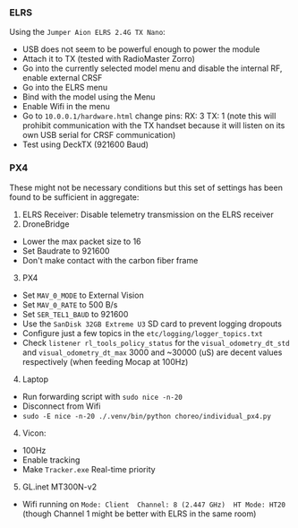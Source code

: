 ### ELRS

Using the `Jumper Aion ELRS 2.4G TX Nano`:

- USB does not seem to be powerful enough to power the module
- Attach it to TX (tested with RadioMaster Zorro)
- Go into the currently selected model menu and disable the internal RF, enable external CRSF
- Go into the ELRS menu
- Bind with the model using the Menu
- Enable Wifi in the menu
- Go to `10.0.0.1/hardware.html` change pins: RX: 3  TX: 1 (note this will prohibit communication with the TX handset because it will listen on its own USB serial for CRSF communication)
- Test using DeckTX (921600 Baud)



### PX4
These might not be necessary conditions but this set of settings has been found to be sufficient in aggregate:

1. ELRS Receiver: Disable telemetry transmission on the ELRS receiver
2. DroneBridge
  - Lower the max packet size to 16
  - Set Baudrate to 921600
  - Don't make contact with the carbon fiber frame
3. PX4
  - Set `MAV_0_MODE` to External Vision
  - Set `MAV_0_RATE` to 500 B/s
  - Set `SER_TEL1_BAUD` to 921600
  - Use the `SanDisk 32GB Extreme U3` SD card to prevent logging dropouts
  - Configure just a few topics in the `etc/logging/logger_topics.txt`
  - Check `listener rl_tools_policy_status` for the `visual_odometry_dt_std` and `visual_odometry_dt_max` 3000 and ~30000 (uS) are decent values respectively (when feeding Mocap at 100Hz)
4. Laptop
  - Run forwarding script with `sudo nice -n-20`
  - Disconnect from Wifi
  - `sudo -E nice -n-20 ./.venv/bin/python choreo/individual_px4.py`
4. Vicon: 
  - 100Hz
  - Enable tracking
  - Make `Tracker.exe` Real-time priority
5. GL.inet MT300N-v2
  - Wifi running on `Mode: Client  Channel: 8 (2.447 GHz)  HT Mode: HT20` (though Channel 1 might be better with ELRS in the same room)